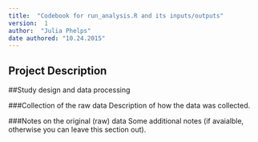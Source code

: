 ```yaml
---
title:  "Codebook for run_analysis.R and its inputs/outputs"
version:  1
author:  "Julia Phelps"
date authored: "10.24.2015"
---
```


## Project Description

##Study design and data processing

###Collection of the raw data
Description of how the data was collected.

###Notes on the original (raw) data 
Some additional notes (if avaialble, otherwise you can leave this section out).